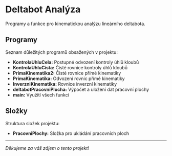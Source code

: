 # Deltabot Analýza

Programy a funkce pro kinematickou analýzu lineárního deltabota.

## Programy

Seznam důležitých programů obsažených v projektu:
- **KontrolaUhluCela:** Postupné odvození kontroly úhlů kloubů
- **KontrolaUhluCista:** Čisté rovnice kontroly úhlů kloubů
- **PrimaKinematika2:** Čisté rovnice přímé kinematiky
- **PrimaKinematika:** Odvození rovnic přímé kinematiky
- **InverzniKinematika:** Rovnice inverzní kinematiky
- **deltabotPracovniPlocha:** Výpočet a uložení dat pracovní plochy
- **main:** Využití všech funkcí

## Složky

Struktura složek projektu:
- **PracovniPlochy:** Složka pro ukládání pracovních ploch

---

*Děkujeme za váš zájem o tento projekt!*

